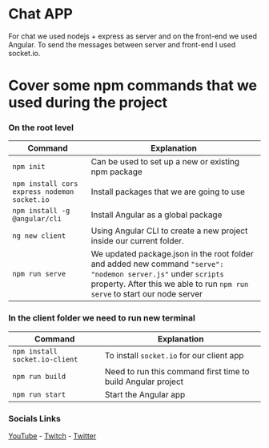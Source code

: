 # Chat APP
For chat we used nodejs + express as server and on the front-end we used Angular. To send the messages between server and front-end I used socket.io. 

# Cover some npm commands that we used during the project 

### On the root level

| Command | Explanation |
| ------ | ------ |
| ``` npm init ``` |  Can be used to set up a new or existing npm package |
| ``` npm install cors express nodemon socket.io ``` | Install packages that we are going to use |
| ``` npm install -g @angular/cli ``` | Install Angular as a global package |
| ``` ng new client ``` | Using Angular CLI to create a new project inside our current folder. |
| ``` npm run serve ``` | We updated package.json in the root folder and added new command `"serve": "nodemon server.js"`   under `scripts` property. After this we able to run `npm run serve` to start our node server |


### In the client folder we need to run new terminal

| Command | Explanation |
| ------ | ------ |
| ``` npm install socket.io-client ``` | To install `socket.io` for our client app |
| ``` npm run build ``` | Need to run this command first time to build Angular project |
| ``` npm run start ``` |  Start the Angular app |


### Socials Links
[YouTube] - [Twitch] - [Twitter]

[YouTube]: <https://www.youtube.com/channel/UCZBwn0Sdl3mabNeDCIJmNlg>
[Twitch]: <https://www.twitch.tv/competent_programming>
[Twitter]: <https://twitter.com/competent_dev>